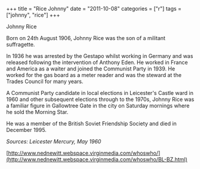 +++
title = "Rice Johnny"
date = "2011-10-08"
categories = ["r"]
tags = ["johnny", "rice"]
+++

Johnny Rice

Born on 24th August 1906, Johnny Rice was the son of a militant suffragette.

In 1936 he was arrested by the Gestapo whilst working in Germany and was released following the intervention of Anthony Eden. He worked in France and America as a waiter and joined the Communist Party in 1939. He worked for the gas board as a meter reader and was the steward at the Trades Council for many years.

A Communist Party candidate in local elections in Leicester's Castle ward in 1960 and other subsequent elections through to the 1970s, Johnny Rice was a familiar figure in Gallowtree Gate in the city on Saturday mornings where he sold the Morning Star.

He was a member of the British Soviet Friendship Society and died in December 1995.

_Sources: Leicester Mercury, May 1960_

[http://www.nednewitt.webspace.virginmedia.com/whoswho/](http://www.nednewitt.webspace.virginmedia.com/whoswho/BL-BZ.html)
